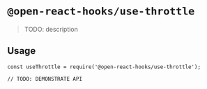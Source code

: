 # `@open-react-hooks/use-throttle`

> TODO: description

## Usage

```
const useThrottle = require('@open-react-hooks/use-throttle');

// TODO: DEMONSTRATE API
```
